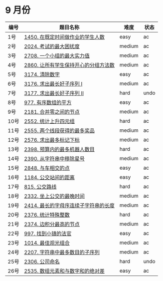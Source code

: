 # 9 月份

**编号**|**题目名称**|**难度**|**状态**
--------|------------|--------|--------
1号|[1450. 在既定时间做作业的学生人数](./第1题%201450.%20在既定时间做作业的学生人数)|easy|ac
2号|[2024. 考试的最大困扰度](./第2题%202024.%20考试的最大困扰度)|medium|ac
3号|[2708. 一个小组的最大实力值](./第3题%202708.%20一个小组的最大实力值)|medium|ac
4号|[2860. 让所有学生保持开心的分组方法数](./第4题%202860.%20让所有学生保持开心的分组方法数)|medium|ac
5号|[3174. 清除数字](./第5题%203174.%20清除数字)|easy|ac
6号|[3176. 求出最长好子序列 I](./第6题%203176.%20求出最长好子序列%20I)|medium|ac
7号|[3177. 求出最长好子序列 II](./第7题%203177.%20求出最长好子序列%20II)|hard|undo
8号|[977. 有序数组的平方](./第8题%20977.%20有序数组的平方)|easy|ac
9号|[2181. 合并零之间的节点](./第9题%202181.%20合并零之间的节点)|medium|ac
10号|[2552. 统计上升四元组](./第10题%202552.%20统计上升四元组)|hard|ac
11号|[2555. 两个线段获得的最多奖品](./第11题%202555.%20两个线段获得的最多奖品)|medium|ac
12号|[2576. 求出最多标记下标](./第12题%202576.%20求出最多标记下标)|medium|ac
13号|[2398. 预算内的最多机器人数目](./第13题%202398.%20预算内的最多机器人数目)|hard|ac
14号|[2390. 从字符串中移除星号](./第14题%202390.%20从字符串中移除星号)|medium|ac
15号|[2848. 与车相交的点](./第15题%202848.%20与车相交的点)|easy|ac
16号|[1184. 公交站间的距离](./第16题%201184.%20公交站间的距离)|easy|ac
17号|[815. 公交路线](./第17题%20815.%20公交路线)|hard|ac
18号|[2332. 坐上公交的最晚时间](./第18题%202332.%20坐上公交的最晚时间)|medium|ac
19号|[2414. 最长的字母序连续子字符串的长度](./第19题%202414.%20最长的字母序连续子字符串的长度)|medium|ac
20号|[2376. 统计特殊整数](./第20题%202376.%20统计特殊整数)|hard|ac
21号|[2374. 边积分最高的节点](./第21题%202374.%20边积分最高的节点)|medium|ac
22号|[997. 找到小镇的法官](./第22题%20997.%20找到小镇的法官)|easy|ac
23号|[1014. 最佳观光组合](./第23题%201014.%20最佳观光组合)|medium|ac
24号|[2207. 字符串中最多数目的子序列](./第24题%202207.%20字符串中最多数目的子序列)|medium|ac
25号|[2306. 公司命名](./第25题%202306.%20公司命名)|hard|undo
26号|[2535. 数组元素和与数字和的绝对差](./第26题%202535.%20数组元素和与数字和的绝对差)|easy|ac
